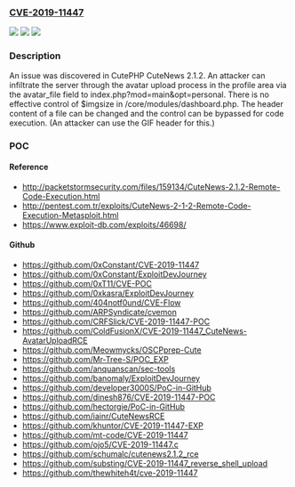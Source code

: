 ### [CVE-2019-11447](https://cve.mitre.org/cgi-bin/cvename.cgi?name=CVE-2019-11447)
![](https://img.shields.io/static/v1?label=Product&message=n%2Fa&color=blue)
![](https://img.shields.io/static/v1?label=Version&message=n%2Fa&color=blue)
![](https://img.shields.io/static/v1?label=Vulnerability&message=n%2Fa&color=brighgreen)

### Description

An issue was discovered in CutePHP CuteNews 2.1.2. An attacker can infiltrate the server through the avatar upload process in the profile area via the avatar_file field to index.php?mod=main&opt=personal. There is no effective control of $imgsize in /core/modules/dashboard.php. The header content of a file can be changed and the control can be bypassed for code execution. (An attacker can use the GIF header for this.)

### POC

#### Reference
- http://packetstormsecurity.com/files/159134/CuteNews-2.1.2-Remote-Code-Execution.html
- http://pentest.com.tr/exploits/CuteNews-2-1-2-Remote-Code-Execution-Metasploit.html
- https://www.exploit-db.com/exploits/46698/

#### Github
- https://github.com/0xConstant/CVE-2019-11447
- https://github.com/0xConstant/ExploitDevJourney
- https://github.com/0xT11/CVE-POC
- https://github.com/0xkasra/ExploitDevJourney
- https://github.com/404notf0und/CVE-Flow
- https://github.com/ARPSyndicate/cvemon
- https://github.com/CRFSlick/CVE-2019-11447-POC
- https://github.com/ColdFusionX/CVE-2019-11447_CuteNews-AvatarUploadRCE
- https://github.com/Meowmycks/OSCPprep-Cute
- https://github.com/Mr-Tree-S/POC_EXP
- https://github.com/anquanscan/sec-tools
- https://github.com/banomaly/ExploitDevJourney
- https://github.com/developer3000S/PoC-in-GitHub
- https://github.com/dinesh876/CVE-2019-11447-POC
- https://github.com/hectorgie/PoC-in-GitHub
- https://github.com/iainr/CuteNewsRCE
- https://github.com/khuntor/CVE-2019-11447-EXP
- https://github.com/mt-code/CVE-2019-11447
- https://github.com/ojo5/CVE-2019-11447.c
- https://github.com/schumalc/cutenews2.1.2_rce
- https://github.com/substing/CVE-2019-11447_reverse_shell_upload
- https://github.com/thewhiteh4t/cve-2019-11447

